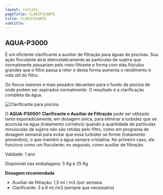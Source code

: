 ```yaml
---
layout: contato
pageTitle: CLARIFICANTE
title: CLARIFICANTE
subtitle: 
---
```


## **AQUA-P3000**

É um eficiente clarificante a auxiliar de filtração para águas de piscinas. Sua ação floculante atrai eletrostaticamente as partículas de sujeira que normalmente passariam pelo meio filtrante e forma com elas flóculos grandes que o filtro passa a reter e desta forma aumenta o rendimento e vida útil do filtro. 

Os flocos maiores e mais pesados decantam para o fundo da piscina de onde podem ser aspirados normalmente. O resultado é a clarificação completa da água. 


<img class="img-responsive pull-left" style="max-width: 50%;" src="../../website/images/piscina agua.jpg" alt="Clarificante para piscina">



O **AQUA-P3000® Clarificante e Auxiliar de Filtração** pode ser utilizado tanto esporadicamente, em dosagem única, para eliminar a turbidez que se acumula na água (tratamento corretivo) quando a quantidade de partículas minúsculas de sujeira não são retidas pelo filtro, como em programa de dosagem semanal para evitar que essa turbidez se forme (tratamento preventivo), o que mantém a água sempre cristalina. No primeiro caso, ele funciona como um floculante; no segundo, como auxiliar de filtração.

Validade: 1 ano 

Disponível nas embalagens: 5 Kg e 25 Kg

**Dosagem recomendada**

- Auxiliar de filtração: 1,5 ml / m3 /por semana
- Clarificante: 3 a 6 ml /m3 (sempre que necessário)

